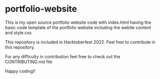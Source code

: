 # portfolio-website

This is my open source portfolio website code with index.html having the basic code template of the portfolio website including the webite content and style.css

This repository is included in Hacktoberfest 2022. Feel free to contribute in this repository.

For any difficulty in contribution feel free to check out the CONTRIBUTING.md file

Happy coding!!
